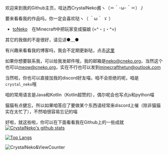 欢迎来到我的Github主页，哇达西CrystalNeko酱ヽ（＝＾･ω･＾＝）丿

要来看看我的作品吗，你一定会喜欢哒ヽ（ ＾ω＾ ゞ ）
- [toNeko](toneko)　在Minecraft中把玩家变成猫娘 (=^・ｪ・^=)

其它的我做的不是很好，请见谅●﹏●

有兴趣来看看我的博客吗，我会不定期更新哒，点击[这里](https://blog.cneko.org/)　

如果你想要联系我，可以给我发邮件哦，我的邮箱是[neko@cneko.org](mailto:neko@cneko.org)，当然这个也可以[meow@cneko.org](mailto:meow@cneko.org)，实在不行也可以发到[minecrafthetun@outlook.com](mailto:minecrafthetun@outlook.com)

当然啦，你也可以直接加我的discord好友喵，咱不会拒绝的呢，咱是`crystal_neko`哦

咱的常用语言是Java和Kotlin（Kotlin超赞的），偶尔呢会也写点js和python喵

猫猫有点健忘，所以如果咱答应了要做某个东西请经常来discord上催（除非猫猫实在太忙了），不然咱很容易忘记的喵

好啦，就这些啦，你可以在下面看看我在Github上的一些成就
[![CrystalNeko's github stats](https://github-readme-stats.vercel.app/api?username=CSneko&count_private=true&show_icons=true&theme=tokyonight)](https://github.com/anuraghazra/github-readme-stats)

[![Top Langs](https://github-readme-stats.vercel.app/api/top-langs/?username=CSneko&layout=compact&theme=tokyonight)](https://github.com/anuraghazra/github-readme-stats)


![CrystalNeko&ViewCounter](https://api.likepoems.com/counter/get/@CSneko)

